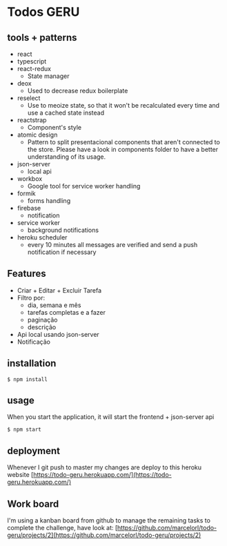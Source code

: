 # Todos GERU

## tools + patterns

- react
- typescript
- react-redux
  - State manager
- deox
  - Used to decrease redux boilerplate
- reselect
  - Use to meoize state, so that it won't be recalculated every time and use a cached state instead
- reactstrap
  - Component's style
- atomic design
  - Pattern to split presentacional components that aren't connected to the store. Please have a
  look in components folder to have a better understanding of its usage.
- json-server
  - local api
- workbox
  - Google tool for service worker handling
- formik
  - forms handling
- firebase
  - notification
- service worker
  - background notifications
- heroku scheduler
  - every 10 minutes all messages are verified and send a push notification if necessary
 
## Features

- Criar + Editar + Excluir Tarefa
- Filtro por:
  - dia, semana e mês
  - tarefas completas e a fazer
  - paginação
  - descrição
- Api local usando json-server
- Notificação
 
## installation

```
$ npm install
```

## usage

When you start the application, it will start the frontend + json-server api

```
$ npm start
```

## deployment

Whenever I git push to master my changes are deploy to this heroku website 
[https://todo-geru.herokuapp.com/](https://todo-geru.herokuapp.com/)

## Work board

I'm using a kanban board from github to manage the remaining tasks to complete the challenge, have
look at: [https://github.com/marcelorl/todo-geru/projects/2](https://github.com/marcelorl/todo-geru/projects/2)
